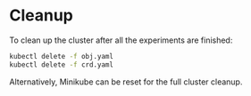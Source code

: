 # Cleanup

To clean up the cluster after all the experiments are finished:

```bash
kubectl delete -f obj.yaml
kubectl delete -f crd.yaml
```

Alternatively, Minikube can be reset for the full cluster cleanup.
